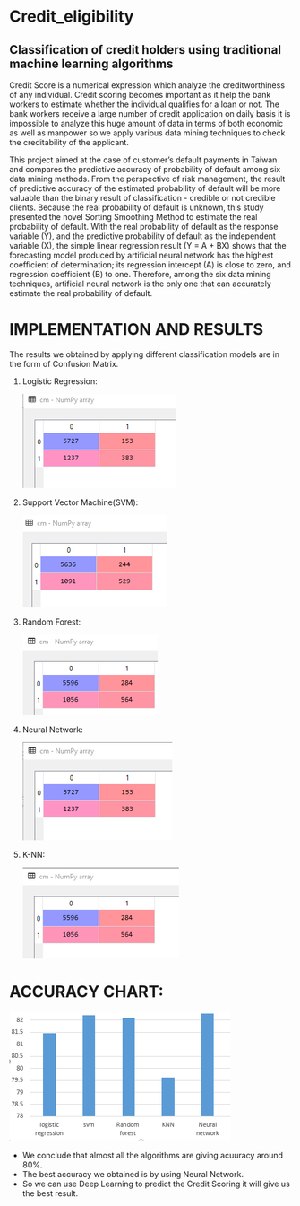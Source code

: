 # Credit_eligibility

## Classification of credit holders using traditional machine learning algorithms

Credit Score is a numerical expression which analyze the creditworthiness of any individual. Credit scoring becomes important as it help the bank workers to estimate whether the individual qualifies for a loan or not.  The bank workers receive a large number of credit application on daily basis it is impossible to analyze this huge amount of data in terms of both economic as well as manpower so we apply various data mining techniques to check the creditability of the applicant. 


This project aimed at the case of customer’s default payments in Taiwan and compares the predictive accuracy of probability of default among six data mining methods. From the perspective of risk management, the result of predictive accuracy of the estimated probability of default will be more valuable than the binary result of classification - credible or not credible clients. Because the real probability of default is unknown, this study presented the novel Sorting Smoothing Method to estimate the real probability of default. With the real probability of default as the response variable (Y), and the predictive probability of default as the independent variable (X), the simple linear regression result (Y = A + BX) shows that the forecasting model produced by artificial neural network has the highest coefficient of determination; its regression intercept (A) is close to zero, and regression coefficient (B) to one. Therefore, among the six data mining techniques, artificial neural network is the only one that can accurately estimate the real probability of default.


# IMPLEMENTATION AND RESULTS 

The results we obtained by applying different classification models are in the form of Confusion Matrix.

1. Logistic Regression:

      ![](img/01.png)

2. Support Vector Machine(SVM):

    ![](img/02.png)

3. Random Forest:

    ![](img/03.png)

4. Neural Network:

    ![](img/04.png)



5. K-NN:


    ![](img/05.png)



# ACCURACY CHART:

    
![](img/06.png)

*  We conclude that almost all the algorithms are giving acuuracy around 80%.
* The best accuracy we obtained is by using Neural Network.
* So we can use Deep Learning to predict the Credit Scoring it will give us the best result.
